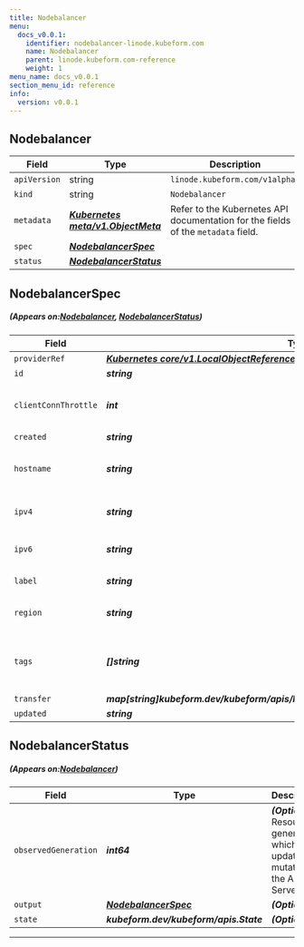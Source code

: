 ```yaml
---
title: Nodebalancer
menu:
  docs_v0.0.1:
    identifier: nodebalancer-linode.kubeform.com
    name: Nodebalancer
    parent: linode.kubeform.com-reference
    weight: 1
menu_name: docs_v0.0.1
section_menu_id: reference
info:
  version: v0.0.1
---
```


## Nodebalancer
| Field | Type | Description |
| ------ | ----- | ----------- |
| `apiVersion` | string | `linode.kubeform.com/v1alpha1` |
|    `kind` | string | `Nodebalancer` |
| `metadata` | ***[Kubernetes meta/v1.ObjectMeta](https://kubernetes.io/docs/reference/generated/kubernetes-api/v1.13/#objectmeta-v1-meta)***|Refer to the Kubernetes API documentation for the fields of the `metadata` field.|
| `spec` | ***[NodebalancerSpec](#NodebalancerSpec)***||
| `status` | ***[NodebalancerStatus](#NodebalancerStatus)***||
## NodebalancerSpec
##### (Appears on:[Nodebalancer](#Nodebalancer), [NodebalancerStatus](#NodebalancerStatus))
| Field | Type | Description |
| ------ | ----- | ----------- |
| `providerRef` | ***[Kubernetes core/v1.LocalObjectReference](https://kubernetes.io/docs/reference/generated/kubernetes-api/v1.13/#localobjectreference-v1-core)***||
| `id` | ***string***||
| `clientConnThrottle` | ***int***| ***(Optional)*** Throttle connections per second (0-20). Set to 0 (zero) to disable throttling.|
| `created` | ***string***| ***(Optional)*** |
| `hostname` | ***string***| ***(Optional)*** This NodeBalancer's hostname, ending with .nodebalancer.linode.com|
| `ipv4` | ***string***| ***(Optional)*** The Public IPv4 Address of this NodeBalancer|
| `ipv6` | ***string***| ***(Optional)*** The Public IPv6 Address of this NodeBalancer|
| `label` | ***string***| ***(Optional)*** The label of the Linode NodeBalancer.|
| `region` | ***string***|The region where this NodeBalancer will be deployed.|
| `tags` | ***[]string***| ***(Optional)*** An array of tags applied to this object. Tags are for organizational purposes only.|
| `transfer` | ***map[string]kubeform.dev/kubeform/apis/linode/v1alpha1.NodebalancerSpecTransfer***| ***(Optional)*** |
| `updated` | ***string***| ***(Optional)*** |
## NodebalancerStatus
##### (Appears on:[Nodebalancer](#Nodebalancer))
| Field | Type | Description |
| ------ | ----- | ----------- |
| `observedGeneration` | ***int64***| ***(Optional)*** Resource generation, which is updated on mutation by the API Server.|
| `output` | ***[NodebalancerSpec](#NodebalancerSpec)***| ***(Optional)*** |
| `state` | ***kubeform.dev/kubeform/apis.State***| ***(Optional)*** |
---
